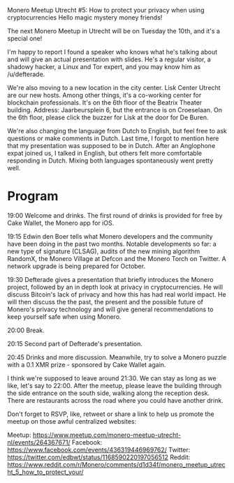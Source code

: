 Monero Meetup Utrecht #5: How to protect your privacy when using cryptocurrencies
Hello magic mystery money friends!

The next Monero Meetup in Utrecht will be on Tuesday the 10th, and it's a special one!

I'm happy to report I found a speaker who knows what he's talking about and will give an actual presentation with slides. He's a regular visitor, a shadowy hacker, a Linux and Tor expert, and you may know him as /u/defterade.

We're also moving to a new location in the city center. Lisk Center Utrecht are our new hosts. Among other things, it's a co-working center for blockchain professionals. It's on the 6th floor of the Beatrix Theater building. Address: Jaarbeursplein 6, but the entrance is on Croeselaan. On the 6th floor, please click the buzzer for Lisk at the door for De Buren.

We're also changing the language from Dutch to English, but feel free to ask questions or make comments in Dutch. Last time, I forgot to mention here that my presentation was supposed to be in Dutch. After an Anglophone expat joined us, I talked in English, but others felt more comfortable responding in Dutch. Mixing both languages spontaneously went pretty well.


# Program
19:00 Welcome and drinks. The first round of drinks is provided for free by Cake Wallet, the Monero app for iOS.

19:15 Edwin den Boer tells what Monero developers and the community have been doing in the past two months. Notable developments so far: a new type of signature (CLSAG), audits of the new mining algorithm RandomX, the Monero Village at Defcon and the Monero Torch on Twitter. A network upgrade is being prepared for October.

19:30 Defterade gives a presentation that briefly introduces the Monero project, followed by an in depth look at privacy in cryptocurrencies. He will discuss Bitcoin's lack of privacy and how this has had real world impact. He will then discuss the the past, the present and the possible future of Monero's privacy technology and will give general recommendations to keep yourself safe when using Monero.

20:00 Break.

20:15 Second part of Defterade's presentation.

20:45 Drinks and more discussion. Meanwhile, try to solve a Monero puzzle with a 0.1 XMR prize - sponsored by Cake Wallet again.

I think we're supposed to leave around 21:30. We can stay as long as we like, let's say to 22:00. After the meetup, please leave the building through the side entrance on the south side, walking along the reception desk. There are restaurants across the road where you could have another drink.

Don't forget to RSVP, like, retweet or share a link to help us promote the meetup on those awful centralized websites:


Meetup: https://www.meetup.com/monero-meetup-utrecht-nl/events/264367671/
Facebook: https://www.facebook.com/events/436319446969762/
Twitter: https://twitter.com/edbwt/status/1168590220197056512
Reddit: https://www.reddit.com/r/Monero/comments/d1d34f/monero_meetup_utrecht_5_how_to_protect_your/
